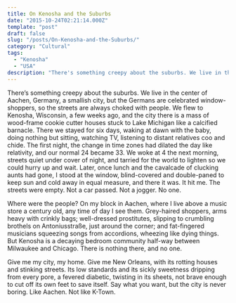 ```yaml
---
title: On Kenosha and the Suburbs
date: "2015-10-24T02:21:14.000Z"
template: "post"
draft: false
slug: "/posts/On-Kenosha-and-the-Suburbs/"
category: "Cultural"
tags:
  - "Kenosha"
  - "USA"
description: "There's something creepy about the suburbs. We live in the center of Aachen, Germany, a smallish city, but the Germans are celebrated window-shoppers, so the streets are always choked with people. We flew to Kenosha, Wisconsin, a few weeks ago, and the city there is a mass of wood-frame cookie cutter houses stuck to Lake Michigan like a calcified barnacle..."
---
```


There’s something creepy about the suburbs. We live in the center of Aachen, Germany, a smallish city, but the Germans are celebrated window-shoppers, so the streets are always choked with people. We flew to Kenosha, Wisconsin, a few weeks ago, and the city there is a mass of wood-frame cookie cutter houses stuck to Lake Michigan like a calcified barnacle. There we stayed for six days, waking at dawn with the baby, doing nothing but sitting, watching TV, listening to distant relatives coo and chide. The first night, the change in time zones had dilated the day like relativity, and our normal 24 became 33. We woke at 4 the next morning, streets quiet under cover of night, and tarried for the world to lighten so we could hurry up and wait. Later, once lunch and the cavalcade of clucking aunts had gone, I stood at the window, blind-covered and double-paned to keep sun and cold away in equal measure, and there it was. It hit me. The streets were empty. Not a car passed. Not a jogger. No one.

Where were the people? On my block in Aachen, where I live above a music store a century old, any time of day I see them. Grey-haired shoppers, arms heavy with crinkly bags; well-dressed prostitutes, slipping to crumbling brothels on Antoniusstraße, just around the corner; and fat-fingered musicians squeezing songs from accordions, wheezing like dying things. But Kenosha is a decaying bedroom community half-way between Milwaukee and Chicago. There is nothing there, and no one.

Give me my city, my home. Give me New Orleans, with its rotting houses and stinking streets. Its low standards and its sickly sweetness dripping from every pore, a fevered diabetic, twisting in its sheets, not brave enough to cut off its own feet to save itself. Say what you want, but the city is never boring. Like Aachen. Not like K-Town.